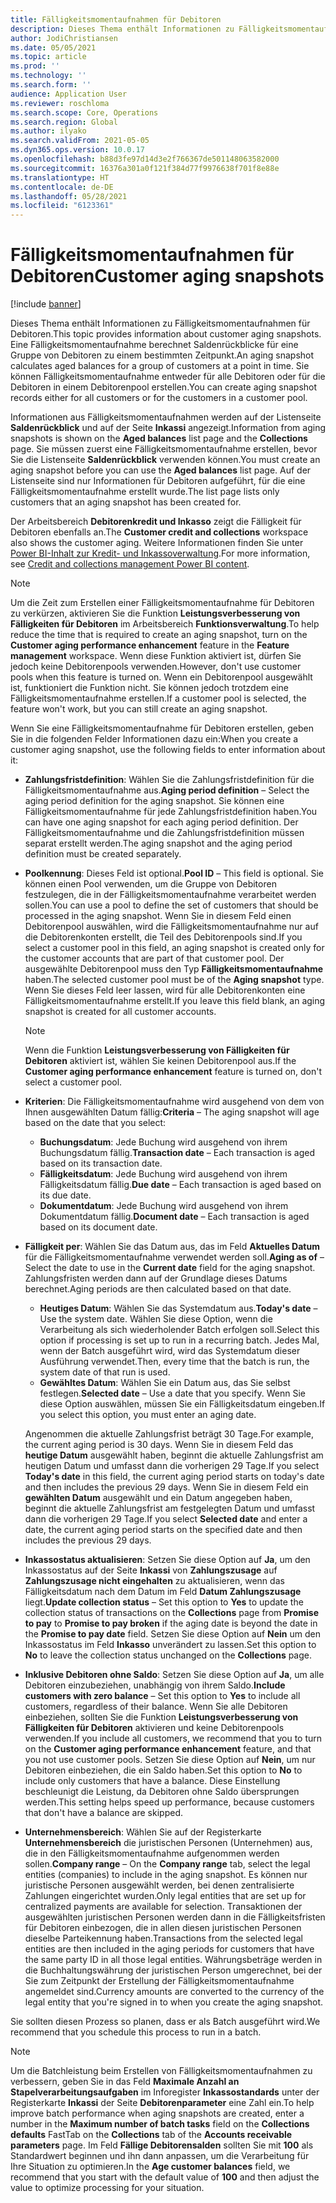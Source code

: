 ```yaml
---
title: Fälligkeitsmomentaufnahmen für Debitoren
description: Dieses Thema enthält Informationen zu Fälligkeitsmomentaufnahmen für Debitoren. Eine Fälligkeitsmomentaufnahme berechnet Saldenrückblicke für eine Gruppe von Debitoren zu einem bestimmten Zeitpunkt.
author: JodiChristiansen
ms.date: 05/05/2021
ms.topic: article
ms.prod: ''
ms.technology: ''
ms.search.form: ''
audience: Application User
ms.reviewer: roschloma
ms.search.scope: Core, Operations
ms.search.region: Global
ms.author: ilyako
ms.search.validFrom: 2021-05-05
ms.dyn365.ops.version: 10.0.17
ms.openlocfilehash: b88d3fe97d14d3e2f766367de501148063582000
ms.sourcegitcommit: 16376a301a0f121f384d77f9976638f701f8e88e
ms.translationtype: HT
ms.contentlocale: de-DE
ms.lasthandoff: 05/28/2021
ms.locfileid: "6123361"
---
```

# <a name="customer-aging-snapshots"></a><span data-ttu-id="8ccee-104">Fälligkeitsmomentaufnahmen für Debitoren</span><span class="sxs-lookup"><span data-stu-id="8ccee-104">Customer aging snapshots</span></span>

[!include [banner](../includes/banner.md)]

<span data-ttu-id="8ccee-105">Dieses Thema enthält Informationen zu Fälligkeitsmomentaufnahmen für Debitoren.</span><span class="sxs-lookup"><span data-stu-id="8ccee-105">This topic provides information about customer aging snapshots.</span></span> <span data-ttu-id="8ccee-106">Eine Fälligkeitsmomentaufnahme berechnet Saldenrückblicke für eine Gruppe von Debitoren zu einem bestimmten Zeitpunkt.</span><span class="sxs-lookup"><span data-stu-id="8ccee-106">An aging snapshot calculates aged balances for a group of customers at a point in time.</span></span> <span data-ttu-id="8ccee-107">Sie können Fälligkeitsmomentaufnahme entweder für alle Debitoren oder für die Debitoren in einem Debitorenpool erstellen.</span><span class="sxs-lookup"><span data-stu-id="8ccee-107">You can create aging snapshot records either for all customers or for the customers in a customer pool.</span></span>

<span data-ttu-id="8ccee-108">Informationen aus Fälligkeitsmomentaufnahmen werden auf der Listenseite **Saldenrückblick** und auf der Seite **Inkassi** angezeigt.</span><span class="sxs-lookup"><span data-stu-id="8ccee-108">Information from aging snapshots is shown on the **Aged balances** list page and the **Collections** page.</span></span> <span data-ttu-id="8ccee-109">Sie müssen zuerst eine Fälligkeitsmomentaufnahme erstellen, bevor Sie die Listenseite **Saldenrückblick** verwenden können.</span><span class="sxs-lookup"><span data-stu-id="8ccee-109">You must create an aging snapshot before you can use the **Aged balances** list page.</span></span> <span data-ttu-id="8ccee-110">Auf der Listenseite sind nur Informationen für Debitoren aufgeführt, für die eine Fälligkeitsmomentaufnahme erstellt wurde.</span><span class="sxs-lookup"><span data-stu-id="8ccee-110">The list page lists only customers that an aging snapshot has been created for.</span></span>

<span data-ttu-id="8ccee-111">Der Arbeitsbereich **Debitorenkredit und Inkasso** zeigt die Fälligkeit für Debitoren ebenfalls an.</span><span class="sxs-lookup"><span data-stu-id="8ccee-111">The **Customer credit and collections** workspace also shows the customer aging.</span></span> <span data-ttu-id="8ccee-112">Weitere Informationen finden Sie unter [Power BI-Inhalt zur Kredit- und Inkassoverwaltung](credit-collections-power-bi.md).</span><span class="sxs-lookup"><span data-stu-id="8ccee-112">For more information, see [Credit and collections management Power BI content](credit-collections-power-bi.md).</span></span>

> [!NOTE]
> <span data-ttu-id="8ccee-113">Um die Zeit zum Erstellen einer Fälligkeitsmomentaufnahme für Debitoren zu verkürzen, aktivieren Sie die Funktion **Leistungsverbesserung von Fälligkeiten für Debitoren** im Arbeitsbereich **Funktionsverwaltung**.</span><span class="sxs-lookup"><span data-stu-id="8ccee-113">To help reduce the time that is required to create an aging snapshot, turn on the **Customer aging performance enhancement** feature in the **Feature management** workspace.</span></span> <span data-ttu-id="8ccee-114">Wenn diese Funktion aktiviert ist, dürfen Sie jedoch keine Debitorenpools verwenden.</span><span class="sxs-lookup"><span data-stu-id="8ccee-114">However, don't use customer pools when this feature is turned on.</span></span> <span data-ttu-id="8ccee-115">Wenn ein Debitorenpool ausgewählt ist, funktioniert die Funktion nicht. Sie können jedoch trotzdem eine Fälligkeitsmomentaufnahme erstellen.</span><span class="sxs-lookup"><span data-stu-id="8ccee-115">If a customer pool is selected, the feature won't work, but you can still create an aging snapshot.</span></span>

<span data-ttu-id="8ccee-116">Wenn Sie eine Fälligkeitsmomentaufnahme für Debitoren erstellen, geben Sie in die folgenden Felder Informationen dazu ein:</span><span class="sxs-lookup"><span data-stu-id="8ccee-116">When you create a customer aging snapshot, use the following fields to enter information about it:</span></span>

- <span data-ttu-id="8ccee-117">**Zahlungsfristdefinition**: Wählen Sie die Zahlungsfristdefinition für die Fälligkeitsmomentaufnahme aus.</span><span class="sxs-lookup"><span data-stu-id="8ccee-117">**Aging period definition** – Select the aging period definition for the aging snapshot.</span></span> <span data-ttu-id="8ccee-118">Sie können eine Fälligkeitsmomentaufnahme für jede Zahlungsfristdefinition haben.</span><span class="sxs-lookup"><span data-stu-id="8ccee-118">You can have one aging snapshot for each aging period definition.</span></span> <span data-ttu-id="8ccee-119">Der Fälligkeitsmomentaufnahme und die Zahlungsfristdefinition müssen separat erstellt werden.</span><span class="sxs-lookup"><span data-stu-id="8ccee-119">The aging snapshot and the aging period definition must be created separately.</span></span>
- <span data-ttu-id="8ccee-120">**Poolkennung**: Dieses Feld ist optional.</span><span class="sxs-lookup"><span data-stu-id="8ccee-120">**Pool ID** – This field is optional.</span></span> <span data-ttu-id="8ccee-121">Sie können einen Pool verwenden, um die Gruppe von Debitoren festzulegen, die in der Fälligkeitsmomentaufnahme verarbeitet werden sollen.</span><span class="sxs-lookup"><span data-stu-id="8ccee-121">You can use a pool to define the set of customers that should be processed in the aging snapshot.</span></span> <span data-ttu-id="8ccee-122">Wenn Sie in diesem Feld einen Debitorenpool auswählen, wird die Fälligkeitsmomentaufnahme nur auf die Debitorenkonten erstellt, die Teil des Debitorenpools sind.</span><span class="sxs-lookup"><span data-stu-id="8ccee-122">If you select a customer pool in this field, an aging snapshot is created only for the customer accounts that are part of that customer pool.</span></span> <span data-ttu-id="8ccee-123">Der ausgewählte Debitorenpool muss den Typ **Fälligkeitsmomentaufnahme** haben.</span><span class="sxs-lookup"><span data-stu-id="8ccee-123">The selected customer pool must be of the **Aging snapshot** type.</span></span> <span data-ttu-id="8ccee-124">Wenn Sie dieses Feld leer lassen, wird für alle Debitorenkonten eine Fälligkeitsmomentaufnahme erstellt.</span><span class="sxs-lookup"><span data-stu-id="8ccee-124">If you leave this field blank, an aging snapshot is created for all customer accounts.</span></span>

    > [!NOTE]
    > <span data-ttu-id="8ccee-125">Wenn die Funktion **Leistungsverbesserung von Fälligkeiten für Debitoren** aktiviert ist, wählen Sie keinen Debitorenpool aus.</span><span class="sxs-lookup"><span data-stu-id="8ccee-125">If the **Customer aging performance enhancement** feature is turned on, don't select a customer pool.</span></span>

- <span data-ttu-id="8ccee-126">**Kriterien**: Die Fälligkeitsmomentaufnahme wird ausgehend von dem von Ihnen ausgewählten Datum fällig:</span><span class="sxs-lookup"><span data-stu-id="8ccee-126">**Criteria** – The aging snapshot will age based on the date that you select:</span></span>

    - <span data-ttu-id="8ccee-127">**Buchungsdatum**: Jede Buchung wird ausgehend von ihrem Buchungsdatum fällig.</span><span class="sxs-lookup"><span data-stu-id="8ccee-127">**Transaction date** – Each transaction is aged based on its transaction date.</span></span>
    - <span data-ttu-id="8ccee-128">**Fälligkeitsdatum**: Jede Buchung wird ausgehend von ihrem Fälligkeitsdatum fällig.</span><span class="sxs-lookup"><span data-stu-id="8ccee-128">**Due date** – Each transaction is aged based on its due date.</span></span>
    - <span data-ttu-id="8ccee-129">**Dokumentdatum**: Jede Buchung wird ausgehend von ihrem Dokumentdatum fällig.</span><span class="sxs-lookup"><span data-stu-id="8ccee-129">**Document date** – Each transaction is aged based on its document date.</span></span>

- <span data-ttu-id="8ccee-130">**Fälligkeit per**: Wählen Sie das Datum aus, das im Feld **Aktuelles Datum** für die Fälligkeitsmomentaufnahme verwendet werden soll.</span><span class="sxs-lookup"><span data-stu-id="8ccee-130">**Aging as of** – Select the date to use in the **Current date** field for the aging snapshot.</span></span> <span data-ttu-id="8ccee-131">Zahlungsfristen werden dann auf der Grundlage dieses Datums berechnet.</span><span class="sxs-lookup"><span data-stu-id="8ccee-131">Aging periods are then calculated based on that date.</span></span> 

    - <span data-ttu-id="8ccee-132">**Heutiges Datum**: Wählen Sie das Systemdatum aus.</span><span class="sxs-lookup"><span data-stu-id="8ccee-132">**Today's date** – Use the system date.</span></span> <span data-ttu-id="8ccee-133">Wählen Sie diese Option, wenn die Verarbeitung als sich wiederholender Batch erfolgen soll.</span><span class="sxs-lookup"><span data-stu-id="8ccee-133">Select this option if processing is set up to run in a recurring batch.</span></span> <span data-ttu-id="8ccee-134">Jedes Mal, wenn der Batch ausgeführt wird, wird das Systemdatum dieser Ausführung verwendet.</span><span class="sxs-lookup"><span data-stu-id="8ccee-134">Then, every time that the batch is run, the system date of that run is used.</span></span>
    - <span data-ttu-id="8ccee-135">**Gewähltes Datum**: Wählen Sie ein Datum aus, das Sie selbst festlegen.</span><span class="sxs-lookup"><span data-stu-id="8ccee-135">**Selected date** – Use a date that you specify.</span></span> <span data-ttu-id="8ccee-136">Wenn Sie diese Option auswählen, müssen Sie ein Fälligkeitsdatum eingeben.</span><span class="sxs-lookup"><span data-stu-id="8ccee-136">If you select this option, you must enter an aging date.</span></span>

    <span data-ttu-id="8ccee-137">Angenommen die aktuelle Zahlungsfrist beträgt 30 Tage.</span><span class="sxs-lookup"><span data-stu-id="8ccee-137">For example, the current aging period is 30 days.</span></span> <span data-ttu-id="8ccee-138">Wenn Sie in diesem Feld das **heutige Datum** ausgewählt haben, beginnt die aktuelle Zahlungsfrist am heutigen Datum und umfasst dann die vorherigen 29 Tage.</span><span class="sxs-lookup"><span data-stu-id="8ccee-138">If you select **Today's date** in this field, the current aging period starts on today's date and then includes the previous 29 days.</span></span> <span data-ttu-id="8ccee-139">Wenn Sie in diesem Feld ein **gewählten Datum** ausgewählt und ein Datum angegeben haben, beginnt die aktuelle Zahlungsfrist am festgelegten Datum und umfasst dann die vorherigen 29 Tage.</span><span class="sxs-lookup"><span data-stu-id="8ccee-139">If you select **Selected date** and enter a date, the current aging period starts on the specified date and then includes the previous 29 days.</span></span>

- <span data-ttu-id="8ccee-140">**Inkassostatus aktualisieren**: Setzen Sie diese Option auf **Ja**, um den Inkassostatus auf der Seite **Inkassi** von **Zahlungszusage** auf **Zahlungszusage nicht eingehalten** zu aktualisieren, wenn das Fälligkeitsdatum nach dem Datum im Feld **Datum Zahlungszusage** liegt.</span><span class="sxs-lookup"><span data-stu-id="8ccee-140">**Update collection status** – Set this option to **Yes** to update the collection status of transactions on the **Collections** page from **Promise to pay** to **Promise to pay broken** if the aging date is beyond the date in the **Promise to pay date** field.</span></span> <span data-ttu-id="8ccee-141">Setzen Sie diese Option auf **Nein** um den Inkassostatus im Feld **Inkasso** unverändert zu lassen.</span><span class="sxs-lookup"><span data-stu-id="8ccee-141">Set this option to **No** to leave the collection status unchanged on the **Collections** page.</span></span>
- <span data-ttu-id="8ccee-142">**Inklusive Debitoren ohne Saldo**: Setzen Sie diese Option auf **Ja**, um alle Debitoren einzubeziehen, unabhängig von ihrem Saldo.</span><span class="sxs-lookup"><span data-stu-id="8ccee-142">**Include customers with zero balance** – Set this option to **Yes** to include all customers, regardless of their balance.</span></span> <span data-ttu-id="8ccee-143">Wenn Sie alle Debitoren einbeziehen, sollten Sie die Funktion **Leistungsverbesserung von Fälligkeiten für Debitoren** aktivieren und keine Debitorenpools verwenden.</span><span class="sxs-lookup"><span data-stu-id="8ccee-143">If you include all customers, we recommend that you to turn on the **Customer aging performance enhancement** feature, and that you not use customer pools.</span></span> <span data-ttu-id="8ccee-144">Setzen Sie diese Option auf **Nein**, um nur Debitoren einbeziehen, die ein Saldo haben.</span><span class="sxs-lookup"><span data-stu-id="8ccee-144">Set this option to **No** to include only customers that have a balance.</span></span> <span data-ttu-id="8ccee-145">Diese Einstellung beschleunigt die Leistung, da Debitoren ohne Saldo übersprungen werden.</span><span class="sxs-lookup"><span data-stu-id="8ccee-145">This setting helps speed up performance, because customers that don't have a balance are skipped.</span></span>
- <span data-ttu-id="8ccee-146">**Unternehmensbereich**: Wählen Sie auf der Registerkarte **Unternehmensbereich** die juristischen Personen (Unternehmen) aus, die in den Fälligkeitsmomentaufnahme aufgenommen werden sollen.</span><span class="sxs-lookup"><span data-stu-id="8ccee-146">**Company range** – On the **Company range** tab, select the legal entities (companies) to include in the aging snapshot.</span></span> <span data-ttu-id="8ccee-147">Es können nur juristische Personen ausgewählt werden, bei denen zentralisierte Zahlungen eingerichtet wurden.</span><span class="sxs-lookup"><span data-stu-id="8ccee-147">Only legal entities that are set up for centralized payments are available for selection.</span></span> <span data-ttu-id="8ccee-148">Transaktionen der ausgewählten juristischen Personen werden dann in die Fälligkeitsfristen für Debitoren einbezogen, die in allen diesen juristischen Personen dieselbe Parteikennung haben.</span><span class="sxs-lookup"><span data-stu-id="8ccee-148">Transactions from the selected legal entities are then included in the aging periods for customers that have the same party ID in all those legal entities.</span></span> <span data-ttu-id="8ccee-149">Währungsbeträge werden in die Buchhaltungswährung der juristischen Person umgerechnet, bei der Sie zum Zeitpunkt der Erstellung der Fälligkeitsmomentaufnahme angemeldet sind.</span><span class="sxs-lookup"><span data-stu-id="8ccee-149">Currency amounts are converted to the currency of the legal entity that you're signed in to when you create the aging snapshot.</span></span>

<span data-ttu-id="8ccee-150">Sie sollten diesen Prozess so planen, dass er als Batch ausgeführt wird.</span><span class="sxs-lookup"><span data-stu-id="8ccee-150">We recommend that you schedule this process to run in a batch.</span></span>

> [!NOTE]
> <span data-ttu-id="8ccee-151">Um die Batchleistung beim Erstellen von Fälligkeitsmomentaufnahmen zu verbessern, geben Sie in das Feld **Maximale Anzahl an Stapelverarbeitungsaufgaben** im Inforegister **Inkassostandards** unter der Registerkarte **Inkassi** der Seite **Debitorenparameter** eine Zahl ein.</span><span class="sxs-lookup"><span data-stu-id="8ccee-151">To help improve batch performance when aging snapshots are created, enter a number in the **Maximum number of batch tasks** field on the **Collections defaults** FastTab on the **Collections** tab of the **Accounts receivable parameters** page.</span></span> <span data-ttu-id="8ccee-152">Im Feld **Fällige Debitorensalden** sollten Sie mit **100** als Standardwert beginnen und ihn dann anpassen, um die Verarbeitung für Ihre Situation zu optimieren.</span><span class="sxs-lookup"><span data-stu-id="8ccee-152">In the **Age customer balances** field, we recommend that you start with the default value of **100** and then adjust the value to optimize processing for your situation.</span></span>

